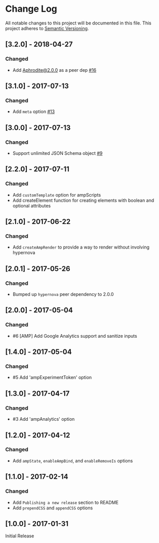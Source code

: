 # Change Log

All notable changes to this project will be documented in this file.
This project adheres to [Semantic Versioning](http://semver.org/).

## [3.2.0] - 2018-04-27

### Changed

- Add Aphrodite@2.0.0 as a peer dep [#16](https://github.com/airbnb/hypernova-amp/pull/16)

## [3.1.0] - 2017-07-13

### Changed

- Add `meta` option [#13](https://github.com/airbnb/hypernova-amp/pull/13)

## [3.0.0] - 2017-07-13

### Changed

- Support unlimited JSON Schema object [#9](https://github.com/airbnb/hypernova-amp/pull/9)

## [2.2.0] - 2017-07-11

### Changed

- Add `customTemplate` option for ampScripts
- Add createElement function for creating elements with boolean and optional attributes

## [2.1.0] - 2017-06-22

### Changed

- Add `createAmpRender` to provide a way to render without involving hypernova

## [2.0.1] - 2017-05-26

### Changed

- Bumped up `hypernova` peer dependency to 2.0.0

## [2.0.0] - 2017-05-04

### Changed

- #6 [AMP] Add Google Analytics support and sanitize inputs

## [1.4.0] - 2017-05-04

### Changed

- #5 Add 'ampExperimentToken' option

## [1.3.0] - 2017-04-17

### Changed

- #3 Add 'ampAnalytics' option

## [1.2.0] - 2017-04-12

### Changed

- Add `ampState`, `enableAmpBind`, and `enableRemoveIs` options

## [1.1.0] - 2017-02-14

### Changed

- Add `Publishing a new release` section to README
- Add `prependCSS` and `appendCSS` options

## [1.0.0] - 2017-01-31

Initial Release

